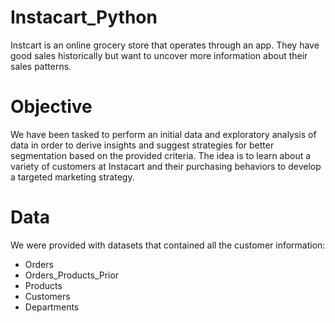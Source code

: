 # Instacart_Python
Instcart is an online grocery store that operates through an app. They have good sales historically but want to uncover more information about their sales patterns.

# Objective

We have been tasked to perform an initial data and exploratory analysis of data in order to derive insights and suggest strategies for better segmentation based on the provided criteria. The idea is to learn about a variety of customers at Instacart and their purchasing behaviors to develop a targeted marketing strategy.

# Data
We were provided with datasets that contained all the customer information:

+ Orders
+ Orders_Products_Prior
+ Products
+ Customers
+ Departments

